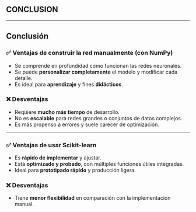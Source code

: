 ##  CONCLUSION 
---

## Conclusión

### ✅ Ventajas de construir la red manualmente (con NumPy)

- Se comprende en profundidad cómo funcionan las redes neuronales.
- Se puede **personalizar completamente** el modelo y modificar cada detalle.
- Es ideal para **aprendizaje** y fines **didácticos**.

### ❌ Desventajas

- Requiere **mucho más tiempo** de desarrollo.
- No es **escalable** para redes grandes o conjuntos de datos complejos.
- Es más propenso a errores y suele carecer de optimización.

---

### ✅ Ventajas de usar Scikit-learn

- Es **rápido de implementar** y ajustar.
- Está **optimizado y probado**, con múltiples funciones útiles integradas.
- Ideal para **prototipado rápido** y producción ligera.

### ❌ Desventajas

- Tiene **menor flexibilidad** en comparación con la implementación manual.
